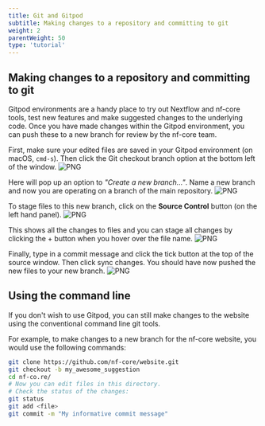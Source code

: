 ```yaml
---
title: Git and Gitpod
subtitle: Making changes to a repository and committing to git
weight: 2
parentWeight: 50
type: 'tutorial'
---
```


## Making changes to a repository and committing to git

Gitpod environments are a handy place to try out Nextflow and nf-core tools, test new features and make suggested changes to the underlying code.
Once you have made changes within the Gitpod environment, you can push these to a new branch for review by the nf-core team.

First, make sure your edited files are saved in your Gitpod environment (on macOS, `cmd-s`).
Then click the Git checkout branch option at the bottom left of the window.
![PNG](/images/contributing/gitpod/git.1.png)

Here will pop up an option to _"Create a new branch..."_.
Name a new branch and now you are operating on a branch of the main repository.
![PNG](/images/contributing/gitpod/git.2.png)

To stage files to this new branch, click on the **Source Control** button (on the left hand panel).
![PNG](/images/contributing/gitpod/source.png)

This shows all the changes to files and you can stage all changes by clicking the + button when you hover over the file name.
![PNG](/images/contributing/gitpod/git.3.png)

Finally, type in a commit message and click the tick button at the top of the source window.
Then click sync changes. You should have now pushed the new files to your new branch.
![PNG](/images/contributing/gitpod/git.4.png)

## Using the command line

If you don't wish to use Gitpod, you can still make changes to the website using the conventional command line git tools.

For example, to make changes to a new branch for the nf-core website, you would use the following commands:

```bash
git clone https://github.com/nf-core/website.git
git checkout -b my_awesome_suggestion
cd nf-co.re/
# Now you can edit files in this directory.
# Check the status of the changes:
git status
git add <file>
git commit -m "My informative commit message"
```
